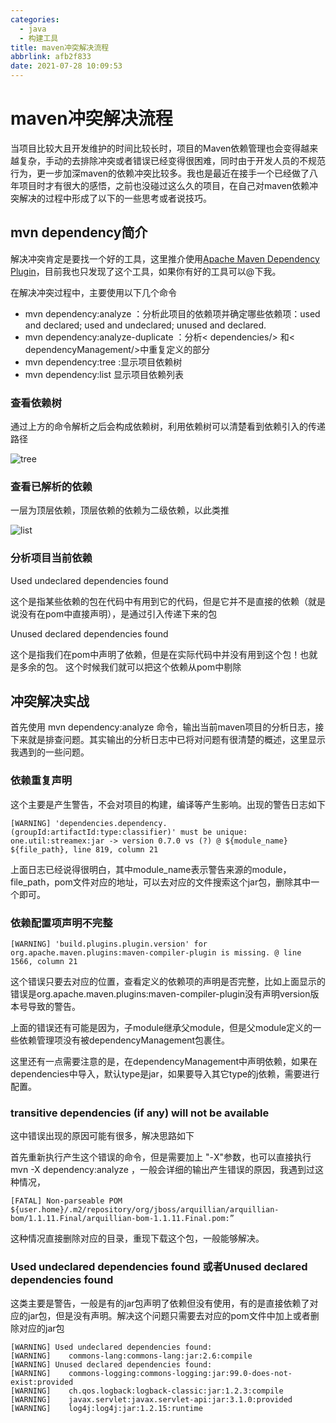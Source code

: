 ```yaml
---
categories:
  - java
  - 构建工具
title: maven冲突解决流程
abbrlink: afb2f833
date: 2021-07-28 10:09:53
---
```

# maven冲突解决流程

<!-- 
    mvn dependency 简介
    常见命令介绍
    错误处理
 -->

 当项目比较大且开发维护的时间比较长时，项目的Maven依赖管理也会变得越来越复杂，手动的去排除冲突或者错误已经变得很困难，同时由于开发人员的不规范行为，更一步加深maven的依赖冲突比较多。我也是最近在接手一个已经做了八年项目时才有很大的感悟，之前也没碰过这么久的项目，在自己对maven依赖冲突解决的过程中形成了以下的一些思考或者说技巧。
<!-- more -->
## mvn dependency简介

解决冲突肯定是要找一个好的工具，这里推介使用[Apache Maven Dependency Plugin](https://maven.apache.org/plugins/maven-dependency-plugin/index.html)，目前我也只发现了这个工具，如果你有好的工具可以@下我。

在解决冲突过程中，主要使用以下几个命令

* mvn dependency:analyze ：分析此项目的依赖项并确定哪些依赖项：used and declared; used and undeclared; unused and declared.
* mvn dependency:analyze-duplicate ：分析< dependencies/> 和< dependencyManagement/>中重复定义的部分
* mvn dependency:tree :显示项目依赖树
* mvn dependency:list 显示项目依赖列表

### 查看依赖树

通过上方的命令解析之后会构成依赖树，利用依赖树可以清楚看到依赖引入的传递路径

![tree](https://cdn.jsdelivr.net/gh/fengxiu/img/tree.png)

### 查看已解析的依赖

一层为顶层依赖，顶层依赖的依赖为二级依赖，以此类推

![list](https://cdn.jsdelivr.net/gh/fengxiu/img/list.png)

### 分析项目当前依赖

Used undeclared dependencies found

这个是指某些依赖的包在代码中有用到它的代码，但是它并不是直接的依赖（就是说没有在pom中直接声明），是通过引入传递下来的包

Unused declared dependencies found

这个是指我们在pom中声明了依赖，但是在实际代码中并没有用到这个包！也就是多余的包。 这个时候我们就可以把这个依赖从pom中剔除

## 冲突解决实战

首先使用 mvn dependency:analyze 命令，输出当前maven项目的分析日志，接下来就是排查问题。其实输出的分析日志中已将对问题有很清楚的概述，这里显示我遇到的一些问题。

### 依赖重复声明

这个主要是产生警告，不会对项目的构建，编译等产生影响。出现的警告日志如下

``` log
[WARNING] 'dependencies.dependency.(groupId:artifactId:type:classifier)' must be unique: one.util:streamex:jar -> version 0.7.0 vs (?) @ ${module_name} ${file_path}, line 819, column 21
```

上面日志已经说得很明白，其中module_name表示警告来源的module，file_path，pom文件对应的地址，可以去对应的文件搜索这个jar包，删除其中一个即可。

### 依赖配置项声明不完整

``` log
[WARNING] 'build.plugins.plugin.version' for org.apache.maven.plugins:maven-compiler-plugin is missing. @ line 1566, column 21
```

这个错误只要去对应的位置，查看定义的依赖项的声明是否完整，比如上面显示的错误是org.apache.maven.plugins:maven-compiler-plugin没有声明version版本号导致的警告。

上面的错误还有可能是因为，子module继承父module，但是父module定义的一些依赖管理项没有被dependencyManagement包裹住。

这里还有一点需要注意的是，在dependencyManagement中声明依赖，如果在dependencies中导入，默认type是jar，如果要导入其它type的j依赖，需要进行配置。

### transitive dependencies (if any) will not be available

这中错误出现的原因可能有很多，解决思路如下

首先重新执行产生这个错误的命令，但是需要加上 "-X"参数，也可以直接执行mvn -X dependency:analyze ，一般会详细的输出产生错误的原因，我遇到过这种情况，

``` log
[FATAL] Non-parseable POM ${user.home}/.m2/repository/org/jboss/arquillian/arquillian-bom/1.1.11.Final/arquillian-bom-1.1.11.Final.pom:”
```

这种情况直接删除对应的目录，重现下载这个包，一般能够解决。

### Used undeclared dependencies found 或者Unused declared dependencies found

这类主要是警告，一般是有的jar包声明了依赖但没有使用，有的是直接依赖了对应的jar包，但是没有声明。解决这个问题只需要去对应的pom文件中加上或者删除对应的jar包

``` log
[WARNING] Used undeclared dependencies found:
[WARNING]    commons-lang:commons-lang:jar:2.6:compile
[WARNING] Unused declared dependencies found:
[WARNING]    commons-logging:commons-logging:jar:99.0-does-not-exist:provided
[WARNING]    ch.qos.logback:logback-classic:jar:1.2.3:compile
[WARNING]    javax.servlet:javax.servlet-api:jar:3.1.0:provided
[WARNING]    log4j:log4j:jar:1.2.15:runtime
```

